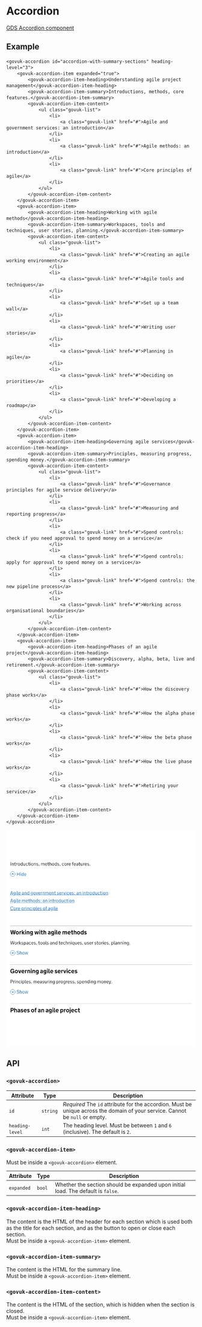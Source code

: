 # Accordion

[GDS Accordion component](https://design-system.service.gov.uk/components/accordion/)

## Example

```razor
<govuk-accordion id="accordion-with-summary-sections" heading-level="3">
    <govuk-accordion-item expanded="true">
        <govuk-accordion-item-heading>Understanding agile project management</govuk-accordion-item-heading>
        <govuk-accordion-item-summary>Introductions, methods, core features.</govuk-accordion-item-summary>
        <govuk-accordion-item-content>
            <ul class="govuk-list">
                <li>
                    <a class="govuk-link" href="#">Agile and government services: an introduction</a>
                </li>
                <li>
                    <a class="govuk-link" href="#">Agile methods: an introduction</a>
                </li>
                <li>
                    <a class="govuk-link" href="#">Core principles of agile</a>
                </li>
            </ul>
        </govuk-accordion-item-content>
    </govuk-accordion-item>
    <govuk-accordion-item>
        <govuk-accordion-item-heading>Working with agile methods</govuk-accordion-item-heading>
        <govuk-accordion-item-summary>Workspaces, tools and techniques, user stories, planning.</govuk-accordion-item-summary>
        <govuk-accordion-item-content>
            <ul class="govuk-list">
                <li>
                    <a class="govuk-link" href="#">Creating an agile working environment</a>
                </li>
                <li>
                    <a class="govuk-link" href="#">Agile tools and techniques</a>
                </li>
                <li>
                    <a class="govuk-link" href="#">Set up a team wall</a>
                </li>
                <li>
                    <a class="govuk-link" href="#">Writing user stories</a>
                </li>
                <li>
                    <a class="govuk-link" href="#">Planning in agile</a>
                </li>
                <li>
                    <a class="govuk-link" href="#">Deciding on priorities</a>
                </li>
                <li>
                    <a class="govuk-link" href="#">Developing a roadmap</a>
                </li>
            </ul>
        </govuk-accordion-item-content>
    </govuk-accordion-item>
    <govuk-accordion-item>
        <govuk-accordion-item-heading>Governing agile services</govuk-accordion-item-heading>
        <govuk-accordion-item-summary>Principles, measuring progress, spending money.</govuk-accordion-item-summary>
        <govuk-accordion-item-content>
            <ul class="govuk-list">
                <li>
                    <a class="govuk-link" href="#">Governance principles for agile service delivery</a>
                </li>
                <li>
                    <a class="govuk-link" href="#">Measuring and reporting progress</a>
                </li>
                <li>
                    <a class="govuk-link" href="#">Spend controls: check if you need approval to spend money on a service</a>
                </li>
                <li>
                    <a class="govuk-link" href="#">Spend controls: apply for approval to spend money on a service</a>
                </li>
                <li>
                    <a class="govuk-link" href="#">Spend controls: the new pipeline process</a>
                </li>
                <li>
                    <a class="govuk-link" href="#">Working across organisational boundaries</a>
                </li>
            </ul>
        </govuk-accordion-item-content>
    </govuk-accordion-item>
    <govuk-accordion-item>
        <govuk-accordion-item-heading>Phases of an agile project</govuk-accordion-item-heading>
        <govuk-accordion-item-summary>Discovery, alpha, beta, live and retirement.</govuk-accordion-item-summary>
        <govuk-accordion-item-content>
            <ul class="govuk-list">
                <li>
                    <a class="govuk-link" href="#">How the discovery phase works</a>
                </li>
                <li>
                    <a class="govuk-link" href="#">How the alpha phase works</a>
                </li>
                <li>
                    <a class="govuk-link" href="#">How the beta phase works</a>
                </li>
                <li>
                    <a class="govuk-link" href="#">How the live phase works</a>
                </li>
                <li>
                    <a class="govuk-link" href="#">Retiring your service</a>
                </li>
            </ul>
        </govuk-accordion-item-content>
    </govuk-accordion-item>
</govuk-accordion>
```

![Accordion](../images/accordion-with-summary-sections.png)

## API

### `<govuk-accordion>`

| Attribute | Type | Description |
| --- | --- | --- |
| `id` | `string` | *Required* The `id` attribute for the accordion. Must be unique across the domain of your service. Cannot be `null` or empty. |
| `heading-level` | `int` | The heading level. Must be between `1` and `6` (inclusive). The default is `2`. |

### `<govuk-accordion-item>`

Must be inside a `<govuk-accordion>` element.

| Attribute | Type | Description |
| --- | --- | --- |
| `expanded` | `bool` | Whether the section should be expanded upon initial load. The default is `false`. |

### `<govuk-accordion-item-heading>`

The content is the HTML of the header for each section which is used both as the title for each section, and as the button to open or close each section.\
Must be inside a `<govuk-accordion-item>` element.

### `<govuk-accordion-item-summary>`

The content is the HTML for the summary line.\
Must be inside a `<govuk-accordion-item>` element.

### `<govuk-accordion-item-content>`

The content is the HTML of the section, which is hidden when the section is closed.\
Must be inside a `<govuk-accordion-item>` element.
